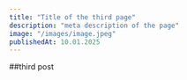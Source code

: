 ```yaml
---
title: "Title of the third page"
description: "meta description of the page"
image: "/images/image.jpeg"
publishedAt: 10.01.2025
---
```


##third post
